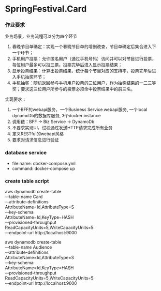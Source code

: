 # SpringFestival.Card

### 作业要求
业务场景，业务流程可以分为四个环节
1. 春晚节目单确定：实现一个春晚节目单的增删改查，节目单确定后集合进入下一个环节；
2. 手机用户投票：允许匿名用户（通过手机号码）访问并可以对节目进行投票，每位用户最多可以投三票，投票完毕后进入显示投票结果；
3. 显示投票结果：计算出投票结果，统计每个节目对应的支持率，投票完毕后进入手机抽奖环节；
4. 手机抽奖：随机返回参与手机用户投票的三位用户，作为抽奖结果的一二三等奖；要求这三位用户所参与的投票必须命中投票结果中的前三名。

实现要求：
1. 一个BFF的webapi服务，一个Business Service webapi服务, 一个local dynamoDb的数据库服务, 3个docker instance
2. 调用链：BFF -> Biz Service -> DynamoDb
3. 不要求实现UI，过程通过发送HTTP请求完成所有业务
4. 定义RESTful的webapi风格
5. 要求对请求信息进行验证

### database service
- file name: docker-compose.yml
- command: docker-compose up

### create table script
aws dynamodb create-table \
    --table-name Card \
    --attribute-definitions \
        AttributeName=Id,AttributeType=S \
    --key-schema \
        AttributeName=Id,KeyType=HASH \
    --provisioned-throughput \
        ReadCapacityUnits=5,WriteCapacityUnits=5 \
    --endpoint-url http://localhost:9000

aws dynamodb create-table \
    --table-name Audience \
    --attribute-definitions \
        AttributeName=Id,AttributeType=S \
    --key-schema \
        AttributeName=Id,KeyType=HASH \
    --provisioned-throughput \
        ReadCapacityUnits=5,WriteCapacityUnits=5 \
    --endpoint-url http://localhost:9000
